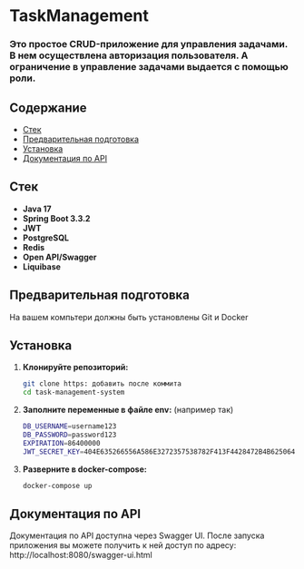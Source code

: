 # TaskManagement
### Это простое CRUD-приложение для управления задачами. В нем осуществлена авторизация пользователя. А ограничение в управление задачами выдается с помощью роли.

## Содержание

- [Стек](#Стек)
- [Предварительная подготовка](#предварительная-подготовка)
- [Установка](#установка)
- [Документация по API](#документация-по-API)

## Стек
- **Java 17**
- **Spring Boot 3.3.2**
- **JWT**
- **PostgreSQL**
- **Redis**
- **Open API/Swagger**
- **Liquibase**

## Предварительная подготовка
На вашем компьтери должны быть установлены Git и Docker

## Установка

1. **Клонируйте репозиторий:**

    ```sh
    git clone https: добавить после коммита
    cd task-management-system
    ```

2. **Заполните переменные в файле env:** (например так)
    ```sh
    DB_USERNAME=username123
    DB_PASSWORD=password123
    EXPIRATION=86400000
    JWT_SECRET_KEY=404E635266556A586E3272357538782F413F4428472B4B6250645367566B5970
    ```


3. **Разверните в docker-compose:**

    ```sh
    docker-compose up
    ```
## Документация по API
Документация по API доступна через Swagger UI. После запуска приложения вы можете получить к ней доступ по адресу: http://localhost:8080/swagger-ui.html

